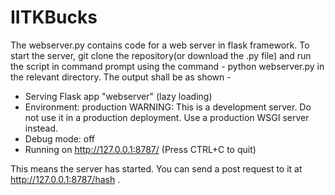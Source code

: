 # IITKBucks

The webserver.py contains code for a web server in flask framework. To start the server, git clone the repository(or download the .py file) and run the script in command prompt using the command - python webserver.py in the relevant directory. 
The output shall be as shown - 
* Serving Flask app "webserver" (lazy loading)
* Environment: production
  WARNING: This is a development server. Do not use it in a production deployment.
  Use a production WSGI server instead.
* Debug mode: off
* Running on http://127.0.0.1:8787/ (Press CTRL+C to quit)

This means the server has started. You can send a post request to it at http://127.0.0.1:8787/hash . 

